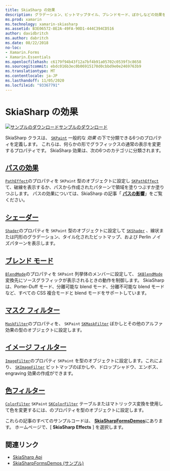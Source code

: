 ```yaml
---
title: SkiaSharp の効果
description: グラデーション、ビットマップタイル、ブレンドモード、ぼかしなどの効果を使用して、グラフィックスの通常の表示を変更する方法について説明します。
ms.prod: xamarin
ms.technology: xamarin-skiasharp
ms.assetid: B3E06572-8E2A-49FA-90D1-444C394CD516
author: davidbritch
ms.author: dabritch
ms.date: 08/22/2018
no-loc:
- Xamarin.Forms
- Xamarin.Essentials
ms.openlocfilehash: c6179f94b43f12a7bf4b91a05702c0539f3c8658
ms.sourcegitcommit: ebdc016b3ec0b06915170d0cbbd9e0e2469763b9
ms.translationtype: MT
ms.contentlocale: ja-JP
ms.lasthandoff: 11/05/2020
ms.locfileid: "93367791"
---
```

# <a name="skiasharp-effects"></a>SkiaSharp の効果

[![サンプルのダウンロード](~/media/shared/download.png)サンプルのダウンロード](/samples/xamarin/xamarin-forms-samples/skiasharpforms-demos)

SkiaSharp クラスは、 [`SKPaint`](xref:SkiaSharp.SKPaint) 一般的な _効果_ の下で分類できる6つのプロパティを定義します。 これらは、何らかの形でグラフィックスの通常の表示を変更するプロパティです。 SkiaSharp 効果は、次の6つのカテゴリに分類されます。

## <a name="path-effects"></a>[パスの効果](../curves/effects.md)

[`PathEffect`](xref:SkiaSharp.SKPaint.PathEffect)のプロパティを `SKPaint` 型のオブジェクトに設定し [`SKPathEffect`](xref:SkiaSharp.SKPathEffect) て、破線を表示するか、パスから作成されたパターンで領域を塗りつぶすか塗りつぶします。 パスの効果については、SkiaSharp の記事「 [**パスの影響**](../curves/effects.md)」をご覧ください。

## <a name="shaders"></a>[シェーダー](shaders/index.md)

[`Shader`](xref:SkiaSharp.SKPaint.Shader)のプロパティを `SKPaint` 型のオブジェクトに設定して [`SKShader`](xref:SkiaSharp.SKShader) 、線状または円形のグラデーション、タイル化されたビットマップ、および Perlin ノイズパターンを表示します。

## <a name="blend-modes"></a>[ブレンド モード](blend-modes/index.md)

[`BlendMode`](xref:SkiaSharp.SKPaint.BlendMode)のプロパティを `SKPaint` 列挙体のメンバーに設定して、 [`SKBlendMode`](xref:SkiaSharp.SKBlendMode) 変換先にソースグラフィックが表示されるときの動作を制御します。 SkiaSharp は、Porter-Duff モード、分離可能な blend モード、分離不可能な blend モードなど、すべての CSS 複合モードと blend モードをサポートしています。

## <a name="mask-filters"></a>[マスク フィルター](mask-filters.md)

[`MaskFilter`](xref:SkiaSharp.SKPaint.MaskFilter)のプロパティを、 `SKPaint` [`SKMaskFilter`](xref:SkiaSharp.SKMaskFilter) ぼかしとその他のアルファ効果の型のオブジェクトに設定します。

## <a name="image-filters"></a>[イメージ フィルター](image-filters.md)

[`ImageFilter`](xref:SkiaSharp.SKPaint.ImageFilter)のプロパティ `SKPaint` を型のオブジェクトに設定します。これにより、 [`SKImageFilter`](xref:SkiaSharp.SKImageFilter) ビットマップのぼかしや、ドロップシャドウ、エンボス、engraving 効果の作成ができます。

## <a name="color-filters"></a>[色フィルター](color-filters.md)

[`ColorFilter`](xref:SkiaSharp.SKPaint.ColorFilter) `SKPaint` [`SKColorFilter`](xref:SkiaSharp.SKColorFilter) テーブルまたはマトリックス変換を使用して色を変更するには、のプロパティを型のオブジェクトに設定します。

これらの記事のすべてのサンプルコードは、 [**SkiaSharpFormsDemos**](/samples/xamarin/xamarin-forms-samples/skiasharpforms-demos)にあります。 ホームページで、[ **SkiaSharp Effects** ] を選択します。

## <a name="related-links"></a>関連リンク

- [SkiaSharp Api](/dotnet/api/skiasharp)
- [SkiaSharpFormsDemos (サンプル)](/samples/xamarin/xamarin-forms-samples/skiasharpforms-demos)